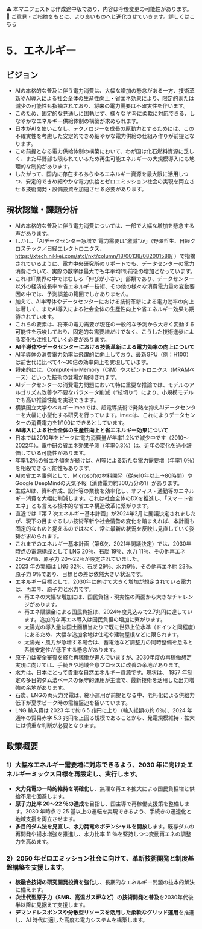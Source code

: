 ⚠️ 本マニフェストは作成途中版であり、内容は今後変更の可能性があります。  
💬 ご意見・ご指摘をもとに、より良いものへと進化させていきます。詳しくはこちら

# 5．エネルギー

## ビジョン

*   AIの本格的な普及に伴う電力消費は、大幅な増加の懸念がある一方、技術革新やAI導入による社会全体の生産性向上・省エネ効果により、限定的または減少の可能性も指摘されており、将来の電力需要は不確実性を伴います。
*   このため、固定的な見通しに固執せず、様々な 변화に柔軟に対応できる、しなやかなエネルギー供給体制の構築が求められます。
*   日本がAIを使いこなし、テクノロジーを成長の原動力とするためには、この不確実性を考慮した安定的できめ細やかな電力供給の仕組み作りが前提となります。
*   この前提となる電力供給体制の構築において、わが国は化石燃料資源に乏しく、また平野部も限られているため再生可能エネルギーの大規模導入にも地理的な制約があります。
*   したがって、国内に存在するあらゆるエネルギー資源を最大限に活用しつつ、安定的できめ細やかな電力供給とゼロエミッション社会の実現を両立させる技術開発・設備投資を加速させる必要があります。

## 現状認識・課題分析

*   AIの本格的な普及に伴う電力消費については、一部で大幅な増加を懸念する声があります。
*   しかし、「AIデータセンター急増で 電力需要は“激減”か」（野澤哲生、日経クロステック／日経エレクトロニクス、 https://xtech.nikkei.com/atcl/nxt/column/18/00138/082001588/ ）で指摘されているように、電力中央研究所のリポートでも、データセンターの電力消費について、実際の数字は最大でも年平均1％前後の増加となっています。
*   これはIT業界の中ではむしろ「伸びが小さい」部類であり、データセンター以外の経済成長率や省エネルギー技術、その他の様々な消費電力量の変動要因の中では、予測誤差の範囲でしかありません。
*   加えて、AI半導体やデータセンターにおける技術革新による電力効率の向上は著しく、またAI導入による社会全体の生産性向上や省エネルギー効果も期待されています。
*   これらの要素は、将来の電力需要が現在の一般的な予測から大きく変動する可能性を示唆しており、固定的な需要増だけでなく、こうした技術進歩による変化も注視していく必要があります。
*   **AI半導体やデータセンターにおける技術革新による電力効率の向上について**
*   AI半導体の消費電力効率は飛躍的に向上しており、最新GPU（例：H100）は前世代に比べて4～30倍の効率向上を実現しています。
*   将来的には、Compute-in-Memory（CiM）やスピントロニクス（MRAMベース）といった技術の登場が期待されます。
*   AIデータセンターの消費電力問題において特に重要な推論では、モデルのアルゴリズム改善や不要なパラメータ削減（“枝切り”）により、小規模モデルでも高い推論性能を実現できます。
*   横浜国立大学やベルギーimecでは、超電導技術で発熱を抑えAIデータセンターを大幅に小型化する研究を行っています。imecは、これによりデータセンターの消費電力を1/100にできるとしています。
*   **AI導入による社会全体の生産性向上と省エネルギー効果について**
*   日本では2010年をピークに電力消費量が年率1.2%で減少中です（2010〜2022年）。電中研の省エネ効果予測（年率0.3%）は、近年の変化を過小評価している可能性があります。
*   年率1.2％の省エネ傾向が続けば、AI等による新たな電力需要増（年率1.0％）を相殺できる可能性もあります。
*   AIの省エネ事例として、Microsoftの材料開発（従来10年以上→80時間）やGoogle DeepMindの天気予報（消費電力約300万分の1）があります。
*   生成AIは、資料作成、設計等の業務を効率化し、オフィス・通勤等のエネルギー消費を大幅に削減します。これは社会全体のDXを推進し、「スマート省エネ」とも言える根本的な省エネ構造改革に繋がります。
*   直近では『第 7 次エネルギー基本計画』が2024年2月に閣議決定されましたが、現下の目まぐるしい技術革新や社会情勢の変化を踏まえれば、本計画も固定的なものと捉えるのではなく、常に最新の状況を反映し見直していく姿勢が求められます。
*   これまでのエネルギー基本計画（第6次、2021年閣議決定）では、2030年時点の電源構成として LNG 20％、石炭 19％、水力 11％、その他再エネ 25〜27％、原子力 20〜22％が設定されていました。
*   2023 年の実績は LNG 32％、石炭 29％、水力9％、その他再エネ約 23％、原子力 9％であり、目標との差は依然大きい状況です。
*   エネルギー目標として、2030年に向けて大きく増加が想定されている電力は、再エネ、原子力と水力です。
    *   再エネの大幅な増加には、国民負担・現実性の両面から大きなチャレンジがあります。
    *   再エネ賦課金による国民負担は、2024年度見込みで2.7兆円に達しています。追加的な再エネ導入は国民負担の増加に繋がります。
    *   太陽光の導入量は国土面積当たりで既に世界上位水準（ドイツと同程度）にあるため、大幅な追加余地は住宅や建物屋根などに限られます。
    *   太陽光・風力が急増する場合は、蓄電池など調整力の同時整備を怠ると系統安定性が低下する懸念があります。
*   原子力は安全審査を経た再稼働が進んでいますが、2030年度の再稼働想定実現に向けては、手続きや地域合意プロセスに改善の余地があります。
*   水力は、日本にとって貴重な自然エネルギー資源です。現状は、 1957 年制定の多目的ダム法ベースの保守的運用が主流で、最新技術を活用した出力増強の余地があります。
*   石炭、LNGの両火力発電は、縮小運用が前提となる中、老朽化による供給力低下が夏季ピーク時の需給逼迫を招いています。
*   LNG 輸入費は 2023 年で約 6.5 兆円に上り（輸入総額の約 6％）、2024 年通年の貿易赤字 5.3 兆円を上回る規模であることから、発電規模維持・拡大には慎重な判断が必要となります。

## 政策概要

  ### 1）大幅なエネルギー需要増に対応できるよう、2030 年に向けたエネルギーミックス目標を再設定し、実行します。 
  * **火力発電の一時的維持を明確化**し、無理な再エネ拡大による国民負担増と供給不足を回避します。  
  * **原子力比率 20〜22 ％の達成**を目指し、国主導で再稼働支援策を整備します。2030 年時点で 25 基以上の運転を実現できるよう、手続きの迅速化と地域支援を両立させます。  
  * **多目的ダム法を見直し、水力発電のポテンシャルを開放**します。既存ダムの再開発や揚水増強を推進し、水力比率 11 ％を堅持しつつ変動再エネの調整力を高めます。  
  ### 2）2050 年ゼロエミッション社会に向けて、革新技術開発と制度基盤構築を支援します。  
  * **核融合技術の研究開発投資を強化**し、長期的なエネルギー問題の抜本的解決に備えます。  
  * **次世代型原子力（SMR、高温ガス炉など）の技術開発と普及**を2030年代後半以降に見据えて支援します。  
  * **デマンドレスポンスや分散型リソースを活用した柔軟なグリッド運用**を推進し、AI 時代に適した高度な電力システムを構築します。